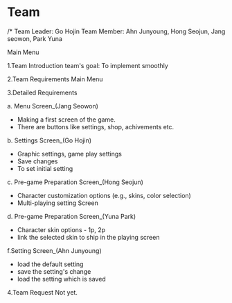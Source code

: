 # Team <MAIN>
/*
Team Leader: Go Hojin
Team Member: Ahn Junyoung, Hong Seojun, Jang seowon, Park Yuna

Main Menu

1.Team Introduction
  team's goal:
    To implement smoothly


2.Team Requirements
  Main Menu


3.Detailed Requirements

  a. Menu Screen_(Jang Seowon)
  - Making a first screen of the game.
  - There are buttons like settings, shop, achivements etc.
    
  b. Settings Screen_(Go Hojin)
  - Graphic settings, game play settings
  - Save changes
  - To set initial setting
    
  c. Pre-game Preparation Screen_(Hong Seojun)

  - Character customization options (e.g., skins, color selection)
  - Multi-playing setting Screen

  d. Pre-game Preparation Screen_(Yuna Park)

  - Character skin options - 1p, 2p
  - link the selected skin to ship in the playing screen

  f.Setting Screen_(Ahn Junyoung)

  - load the default setting
  - save the setting's change
  - load the setting which is saved

  4.Team Request
    Not yet.
